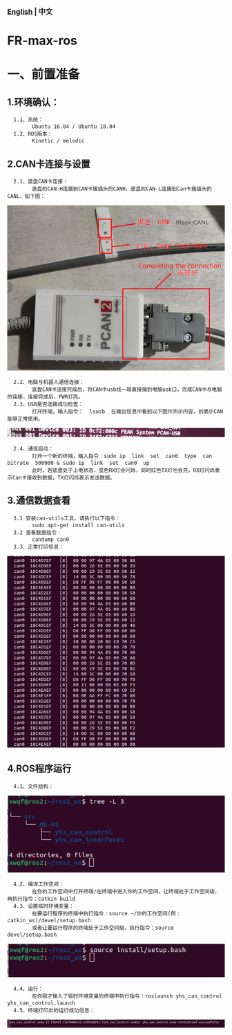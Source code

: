 ### [English](README.md) | 中文

# FR-max-ros

# 一、前置准备
## 1.环境确认：
      1.1、系统：
            Ubuntu 16.04 / Ubuntu 18.04
      1.2、ROS版本：
            Kinetic / melodic

## 2.CAN卡连接与设置
      2.1、底盘CAN卡连接：
            底盘的CAN-H连接到CAN卡接插头的CANH，底盘的CAN-L连接到Can卡接插头的CANL，如下图：
            
![](https://github.com/kefangkele/FR-max-ros/blob/main/images/CAN_Connection.png?raw=true)

      2.2、电脑与机器人通信连接：
            底盘CAN卡连接完成后，将CAN卡usb线一端直接插到电脑usb口，完成CAN卡与电脑的连接，连接完成后，PWR灯亮。
      2.3、USB是否连接成功检查：
            打开终端，输入指令：  lsusb  在输出信息中看到以下图片所示内容，则表示CAN能够正常使用。

![](https://github.com/kefangkele/FR-max-ros/blob/main/images/terminal_state.png?raw=true)  

      2.4、通信启动：
            打开一个新的终端，输入指令：sudo ip  link  set  can0  type  can  bitrate  500000 & sudo ip  link  set  can0  up
            此时，若底盘处于上电状态，蓝色RX灯会闪烁，同时红色TX灯也会亮，RX灯闪烁表示Can卡接收到数据，TX灯闪烁表示发送数据。

## 3.通信数据查看
      3.1 安装can-utils工具，请执行以下指令：
            sudo apt-get install can-utils
      3.2 查看数据指令：
            candump can0
      3.3、正常打印信息：
      

![](https://github.com/kefangkele/FR-max-ros/blob/main/images/candump_print.png?raw=true)

## 4.ROS程序运行
      4.1、文件结构：
      
![](https://github.com/kefangkele/FR-max-ros/blob/main/images/doc_tree.png?raw=true)

      4.2、编译工作空间：
            在你的工作空间中打开终端/在终端中进入你的工作空间，让终端处于工作空间级，再执行指令：catkin build
      4.3、设置临时环境变量：
            在要运行程序的终端中执行指令：source ~/你的工作空间(例：catkin_ws)/devel/setup.bash
            或者让要运行程序的终端处于工作空间级，执行指令：source devel/setup.bash
            
![](https://github.com/kefangkele/FR-max-ros/blob/main/images/source.png?raw=true)

      4.4、运行：
            在你刚才输入了临时环境变量的终端中执行指令：roslaunch yhs_can_control yhs_can_control.launch
      4.5、终端打印出的运行成功信息：

![](https://github.com/kefangkele/FR-max-ros/blob/main/images/node_print.png?raw=true)  



      
      
      
